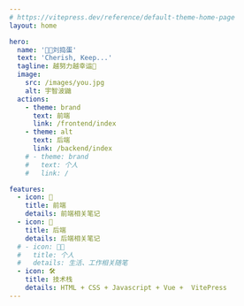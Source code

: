 ```yaml
---
# https://vitepress.dev/reference/default-theme-home-page
layout: home

hero:
  name: '🍭🐳刘捣蛋'
  text: 'Cherish, Keep...'
  tagline: 越努力越幸运💪
  image:
    src: /images/you.jpg
    alt: 宇智波鼬
  actions:
    - theme: brand
      text: 前端
      link: /frontend/index
    - theme: alt
      text: 后端
      link: /backend/index
    # - theme: brand
    #   text: 个人
    #   link: /

features:
  - icon: 🌿
    title: 前端
    details: 前端相关笔记
  - icon: 🌲
    title: 后端
    details: 后端相关笔记
  # - icon: 🧑‍💻
  #   title: 个人
  #   details: 生活、工作相关随笔
  - icon: 🛠️
    title: 技术栈
    details: HTML + CSS + Javascript + Vue +  VitePress
---
```


